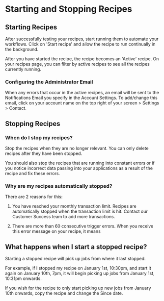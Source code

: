 # Starting and Stopping Recipes

## Starting Recipes

After successfully testing your recipes, start running them to automate your workflows. Click on 'Start recipe' and allow the recipe to run continually in the background. 

After you have started the recipe, the recipe becomes an 'Active' recipe. On your recipes page, you can filter by active recipes to see all the recipes currently running.

### Configuring the Administrator Email
When any errors that occur in the active recipes, an email will be sent to the Notifications Email you specify in the Account Settings. To add/change this email, click on your account name on the top right of your screen > Settings > Contact. 

## Stopping Recipes

### When do I stop my recipes?
Stop the recipes when they are no longer relevant. You can only delete recipes after they have been stopped. 

You should also stop the recipes that are running into constant errors or if you notice incorrect data passing into your applications as a result of the recipe and fix these errors.

### Why are my recipes automatically stopped?
There are 2 reasons for this: 

  1. You have reached your monthly transaction limit. Recipes are automatically stopped when the transaction limit is hit. Contact our Customer Success team to add more transactions.
  
  2. There are more than 60 consecutive trigger errors. When you receive this error message on your recipe, it means 
  
## What happens when I start a stopped recipe?
Starting a stopped recipe will pick up jobs from where it last stopped. 

For example, if I stopped my recipe on January 1st, 10:30pm, and start it again on January 10th, 7pm, it will begin picking up jobs from January 1st, 10:31pm onwards. 

If you wish for the recipe to only start picking up new jobs from January 10th onwards, copy the recipe and change the Since date. 
